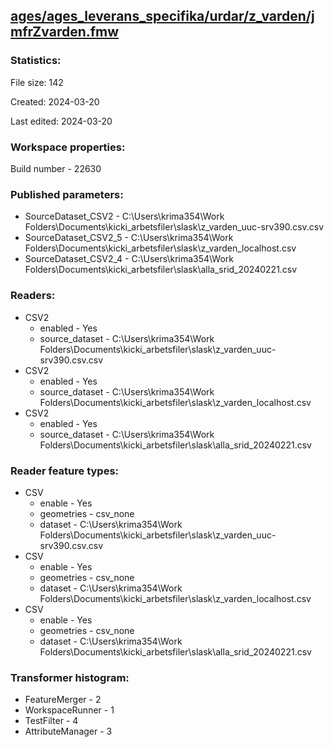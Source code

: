 ﻿## [ages/ages_leverans_specifika/urdar/z_varden/jmfrZvarden.fmw](https://github.com/kicki58/kix_working_dir/blob/master/ages/ages_leverans_specifika/urdar/z_varden/jmfrZvarden.fmw)

### Statistics:
File size: 142

Created: 2024-03-20

Last edited: 2024-03-20


### Workspace properties:
Build number    - 22630

### Published parameters:
*  SourceDataset_CSV2    -   C:\Users\krima354\Work Folders\Documents\kicki_arbetsfiler\slask\z_varden_uuc-srv390.csv.csv
*  SourceDataset_CSV2_5    -   C:\Users\krima354\Work Folders\Documents\kicki_arbetsfiler\slask\z_varden_localhost.csv
*  SourceDataset_CSV2_4    -   C:\Users\krima354\Work Folders\Documents\kicki_arbetsfiler\slask\alla_srid_20240221.csv

### Readers:
*  CSV2
    * enabled    -  Yes
    * source_dataset    -   C:\Users\krima354\Work Folders\Documents\kicki_arbetsfiler\slask\z_varden_uuc-srv390.csv.csv
*  CSV2
    * enabled    -  Yes
    * source_dataset    -   C:\Users\krima354\Work Folders\Documents\kicki_arbetsfiler\slask\z_varden_localhost.csv
*  CSV2
    * enabled    -  Yes
    * source_dataset    -   C:\Users\krima354\Work Folders\Documents\kicki_arbetsfiler\slask\alla_srid_20240221.csv

### Reader feature types:
*  CSV
    * enable - Yes
    * geometries - csv_none
    * dataset - C:\Users\krima354\Work Folders\Documents\kicki_arbetsfiler\slask\z_varden_uuc-srv390.csv.csv
*  CSV
    * enable - Yes
    * geometries - csv_none
    * dataset - C:\Users\krima354\Work Folders\Documents\kicki_arbetsfiler\slask\z_varden_localhost.csv
*  CSV
    * enable - Yes
    * geometries - csv_none
    * dataset - C:\Users\krima354\Work Folders\Documents\kicki_arbetsfiler\slask\alla_srid_20240221.csv




### Transformer histogram:
*  FeatureMerger    -   2
*  WorkspaceRunner    -   1
*  TestFilter    -   4
*  AttributeManager    -   3

